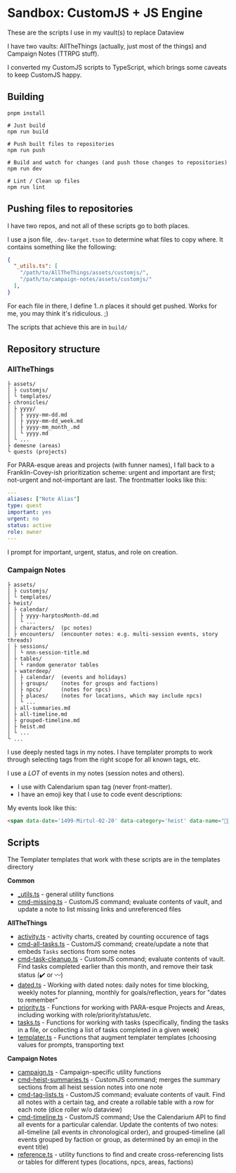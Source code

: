 # Sandbox: CustomJS + JS Engine

These are the scripts I use in my vault(s) to replace Dataview

I have two vaults: AllTheThings (actually, just most of the things) and Campaign Notes (TTRPG stuff).

I converted my CustomJS scripts to TypeScript, which brings some caveats to keep CustomJS happy.

## Building

```console
pnpm install

# Just build
npm run build

# Push built files to repositories
npm run push

# Build and watch for changes (and push those changes to repositories)
npm run dev

# Lint / Clean up files
npm run lint
```

## Pushing files to repositories

I have two repos, and not all of these scripts go to both places.

I use a json file, `.dev-target.tson` to determine what files to copy where. It contains something like the following: 

```json
{
  "_utils.ts": [
    "/path/to/AllTheThings/assets/customjs/",
    "/path/to/campaign-notes/assets/customjs/"
  ],
}
```

For each file in there, I define 1..n places it should get pushed. Works for me, you may think it's ridiculous. ;)

The scripts that achieve this are in `build/`

## Repository structure

### AllTheThings

```
├ assets/
│ ├ customjs/
│ └ templates/
├ chronicles/
│ ├ yyyy/
│ │ ├ yyyy-mm-dd.md 
│ │ ├ yyyy-mm-dd_week.md 
│ │ ├ yyyy-mm_month_.md 
│ │ └ yyyy.md 
│ └ ...
├ demesne (areas)
└ quests (projects)
```

For PARA-esque areas and projects (with funner names), I fall back to a Franklin-Covey-ish prioritization scheme: urgent and important are first; not-urgent and not-important are last. The frontmatter looks like this: 

```yaml
---
aliases: ["Note Alias"]
type: quest
important: yes
urgent: no
status: active
role: owner
---
```

I prompt for important, urgent, status, and role on creation.

### Campaign Notes

```
├ assets/
│ ├ customjs/
│ └ templates/
├ heist/
│ ├ calendar/
│ │ ├ yyyy-harptosMonth-dd.md 
│ │ └ ... 
│ ├ characters/  (pc notes)
│ ├ encounters/  (encounter notes: e.g. multi-session events, story threads)
│ ├ sessions/
│ │ └ nnn-session-title.md 
│ ├ tables/
│ │ └ random generator tables
│ ├ waterdeep/
│ │ ├ calendar/  (events and holidays) 
│ │ ├ groups/    (notes for groups and factions) 
│ │ ├ npcs/      (notes for npcs) 
│ │ ├ places/    (notes for locations, which may include npcs) 
│ │ └ ... 
│ ├ all-summaries.md
│ ├ all-timeline.md
│ ├ grouped-timeline.md
│ ├ heist.md
│ └ ...
└ ...
```

I use deeply nested tags in my notes. I have templater prompts to work through selecting tags from the right scope for all known tags, etc.

I use a *LOT* of events in my notes (session notes and others). 
- I use with Calendarium span tag (never front-matter).
- I have an emoji key that I use to code event descriptions: 

My events look like this: 

```html
<span data-date='1499-Mirtul-02-20' data-category='heist' data-name="🧵😵🦹💃🗿 Dalakhar makes a run for the Stone and Sky">...</span>
```

## Scripts

The Templater templates that work with these scripts are in the templates directory

**Common**

- [_utils.ts](src/_utils.ts) - general utility functions
- [cmd-missing.ts](src/cmd-task-cleanup.ts) - CustomJS command; evaluate contents of vault, and update a note to list missing links and unreferenced files

**AllTheThings**

- [activity.ts](src/activity.ts) - activity charts, created by counting occurence of tags
- [cmd-all-tasks.ts](src/cmd-all-tasks.ts) - CustomJS command; create/update a note that embeds `Tasks` sections from some notes
- [cmd-task-cleanup.ts](src/cmd-task-cleanup.ts) - CustomJS command; evaluate contents of vault. Find tasks completed earlier than this month, and remove their task status (✔️ or 〰️)
- [dated.ts](src/dated.ts) - Working with dated notes: daily notes for time blocking, weekly notes for planning, monthly for goals/reflection, years for "dates to remember"
- [priority.ts](src/priority.ts) - Functions for working with PARA-esque Projects and Areas, including working with role/priority/status/etc.
- [tasks.ts](src/tasks.ts) - Functions for working with tasks (specifically, finding the tasks in a file, or collecting a list of tasks completed in a given week)
- [templater.ts](src/templater.ts) - Functions that augment templater templates (choosing values for prompts, transporting text

**Campaign Notes**

- [campaign.ts](src/activity.ts) - Campaign-specific utility functions
- [cmd-heist-summaries.ts](src/cmd-heist-summaries.ts) - CustomJS command; merges the summary sections from all heist session notes into one note 
- [cmd-tag-lists.ts](src/cmd-tag-lists.ts) - CustomJS command; evaluate contents of vault. Find all notes with a certain tag, and create a rollable table with a row for each note (dice roller w/o dataview)
- [cmd-timeline.ts](src/cmd-timeline.ts) - CustomJS command; Use the Calendarium API to find all events for a particular calendar. Update the contents of two notes: all-timeline (all events in chronological order), and grouped-timeline (all events grouped by faction or group, as determined by an emoji in the event title)
- [reference.ts](src/reference.ts) - utility functions to find and create cross-referencing lists or tables for different types (locations, npcs, areas, factions)
